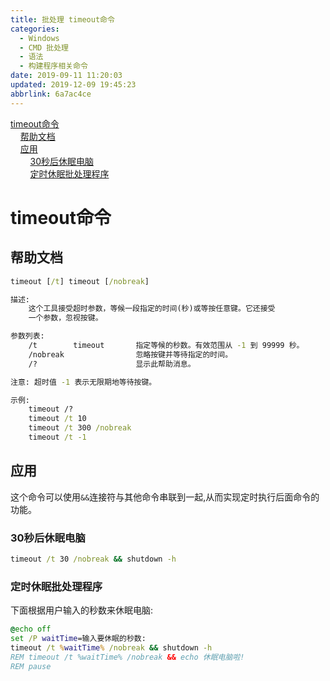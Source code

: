 ```yaml
---
title: 批处理 timeout命令
categories: 
  - Windows
  - CMD 批处理
  - 语法
  - 构建程序相关命令
date: 2019-09-11 11:20:03
updated: 2019-12-09 19:45:23
abbrlink: 6a7ac4ce
---
```

<div id='my_toc'><a href="/blog/6a7ac4ce/#timeout命令">timeout命令</a><br/>&nbsp;&nbsp;&nbsp;&nbsp;<a href="/blog/6a7ac4ce/#帮助文档">帮助文档</a><br/>&nbsp;&nbsp;&nbsp;&nbsp;<a href="/blog/6a7ac4ce/#应用">应用</a><br/>&nbsp;&nbsp;&nbsp;&nbsp;&nbsp;&nbsp;&nbsp;&nbsp;<a href="/blog/6a7ac4ce/#30秒后休眠电脑">30秒后休眠电脑</a><br/>&nbsp;&nbsp;&nbsp;&nbsp;&nbsp;&nbsp;&nbsp;&nbsp;<a href="/blog/6a7ac4ce/#定时休眠批处理程序">定时休眠批处理程序</a><br/></div><!--more-->
<script>if (navigator.platform.search('arm')==-1){document.getElementById('my_toc').style.display = 'none';}
var e,p = document.getElementsByTagName('p');while (p.length>0) {e = p[0];e.parentElement.removeChild(e);}
</script>

<!--end-->
# timeout命令 #
## 帮助文档 ##
```cmd
timeout [/t] timeout [/nobreak] 

描述:
    这个工具接受超时参数，等候一段指定的时间(秒)或等按任意键。它还接受
    一个参数，忽视按键。

参数列表:
    /t        timeout       指定等候的秒数。有效范围从 -1 到 99999 秒。
    /nobreak                忽略按键并等待指定的时间。
    /?                      显示此帮助消息。

注意: 超时值 -1 表示无限期地等待按键。

示例:
    timeout /?
    timeout /t 10
    timeout /t 300 /nobreak
    timeout /t -1
```
## 应用 ##
这个命令可以使用`&&`连接符与其他命令串联到一起,从而实现定时执行后面命令的功能。
### 30秒后休眠电脑 ###
```cmd
timeout /t 30 /nobreak && shutdown -h
```
### 定时休眠批处理程序 ###
下面根据用户输入的秒数来休眠电脑:
```bat
@echo off
set /P waitTime=输入要休眠的秒数:
timeout /t %waitTime% /nobreak && shutdown -h
REM timeout /t %waitTime% /nobreak && echo 休眠电脑啦!
REM pause
```
